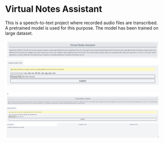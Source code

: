 # Virtual Notes Assistant

This is a speech-to-text project where recorded audio files are transcribed. A pretrained model is used for this purpose. The model has been trained on large dataset.

<img src="app_images/vna_pic_1.png"></img>

<img src="app_images/vna_pic_2.png"></img>
